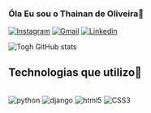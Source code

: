 ### Óla Eu sou o Thainan de Oliveira👋
[![Instagram](https://img.shields.io/badge/Instagram-E4405F?style=for-the-badge&logo=instagram&logoColor=white)](https://www.instagram.com/othainanbrt/)
<a href="mailto:othainan7@gmail.com">![Gmail](https://img.shields.io/badge/Gmail-D14836?style=for-the-badge&logo=gmail&logoColor=white)</a>
[![Linkedin](https://img.shields.io/badge/LinkedIn-0077B5?style=for-the-badge&logo=linkedin&logoColor=white)](https://www.linkedin.com/in/thainan-domingos-9a5a5422b/)

![Togh GitHub stats](https://github-readme-stats.vercel.app/api?username=ToghOliveira&show_icons=true&theme=dracula)

## Technologias que utilizo🤖

<div style="display: inline-block;"><br>
    <img src="https://img.shields.io/badge/Python-3776AB?style=for-the-badge&logo=python&logoColor=white" alt="python">
    <img src="https://img.shields.io/badge/Django-092E20?style=for-the-badge&logo=django&logoColor=white" alt="django">
    <img src="https://img.shields.io/badge/HTML5-E34F26?style=for-the-badge&logo=html5&logoColor=white" alt="html5">
    <img src="https://img.shields.io/badge/CSS3-1572B6?style=for-the-badge&logo=css3&logoColor=white" alt="CSS3">
</div>
